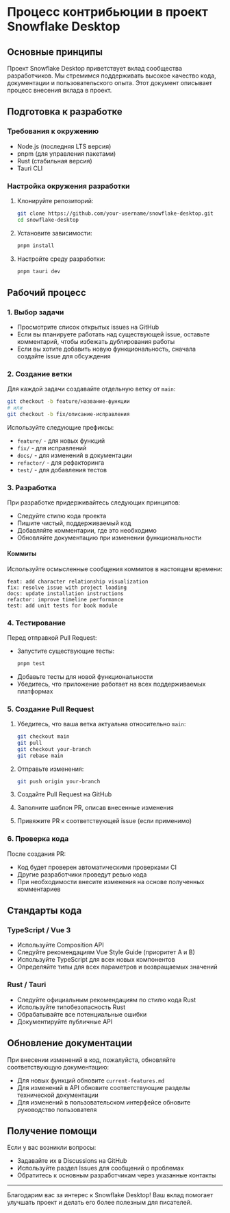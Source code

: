 # Процесс контрибьюции в проект Snowflake Desktop

## Основные принципы

Проект Snowflake Desktop приветствует вклад сообщества разработчиков. Мы стремимся поддерживать высокое качество кода, документации и пользовательского опыта. Этот документ описывает процесс внесения вклада в проект.

## Подготовка к разработке

### Требования к окружению

- Node.js (последняя LTS версия)
- pnpm (для управления пакетами)
- Rust (стабильная версия)
- Tauri CLI

### Настройка окружения разработки

1. Клонируйте репозиторий:

   ```bash
   git clone https://github.com/your-username/snowflake-desktop.git
   cd snowflake-desktop
   ```

2. Установите зависимости:

   ```bash
   pnpm install
   ```

3. Настройте среду разработки:
   ```bash
   pnpm tauri dev
   ```

## Рабочий процесс

### 1. Выбор задачи

- Просмотрите список открытых issues на GitHub
- Если вы планируете работать над существующей issue, оставьте комментарий, чтобы избежать дублирования работы
- Если вы хотите добавить новую функциональность, сначала создайте issue для обсуждения

### 2. Создание ветки

Для каждой задачи создавайте отдельную ветку от `main`:

```bash
git checkout -b feature/название-функции
# или
git checkout -b fix/описание-исправления
```

Используйте следующие префиксы:

- `feature/` - для новых функций
- `fix/` - для исправлений
- `docs/` - для изменений в документации
- `refactor/` - для рефакторинга
- `test/` - для добавления тестов

### 3. Разработка

При разработке придерживайтесь следующих принципов:

- Следуйте стилю кода проекта
- Пишите чистый, поддерживаемый код
- Добавляйте комментарии, где это необходимо
- Обновляйте документацию при изменении функциональности

#### Коммиты

Используйте осмысленные сообщения коммитов в настоящем времени:

```
feat: add character relationship visualization
fix: resolve issue with project loading
docs: update installation instructions
refactor: improve timeline performance
test: add unit tests for book module
```

### 4. Тестирование

Перед отправкой Pull Request:

- Запустите существующие тесты:
  ```bash
  pnpm test
  ```
- Добавьте тесты для новой функциональности
- Убедитесь, что приложение работает на всех поддерживаемых платформах

### 5. Создание Pull Request

1. Убедитесь, что ваша ветка актуальна относительно `main`:

   ```bash
   git checkout main
   git pull
   git checkout your-branch
   git rebase main
   ```

2. Отправьте изменения:

   ```bash
   git push origin your-branch
   ```

3. Создайте Pull Request на GitHub
4. Заполните шаблон PR, описав внесенные изменения
5. Привяжите PR к соответствующей issue (если применимо)

### 6. Проверка кода

После создания PR:

- Код будет проверен автоматическими проверками CI
- Другие разработчики проведут ревью кода
- При необходимости внесите изменения на основе полученных комментариев

## Стандарты кода

### TypeScript / Vue 3

- Используйте Composition API
- Следуйте рекомендациям Vue Style Guide (приоритет A и B)
- Используйте TypeScript для всех новых компонентов
- Определяйте типы для всех параметров и возвращаемых значений

### Rust / Tauri

- Следуйте официальным рекомендациям по стилю кода Rust
- Используйте типобезопасность Rust
- Обрабатывайте все потенциальные ошибки
- Документируйте публичные API

## Обновление документации

При внесении изменений в код, пожалуйста, обновляйте соответствующую документацию:

- Для новых функций обновите `current-features.md`
- Для изменений в API обновите соответствующие разделы технической документации
- Для изменений в пользовательском интерфейсе обновите руководство пользователя

## Получение помощи

Если у вас возникли вопросы:

- Задавайте их в Discussions на GitHub
- Используйте раздел Issues для сообщений о проблемах
- Обратитесь к основным разработчикам через указанные контакты

---

Благодарим вас за интерес к Snowflake Desktop! Ваш вклад помогает улучшать проект и делать его более полезным для писателей.
